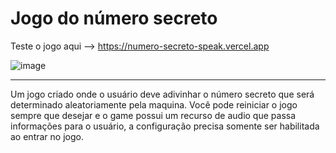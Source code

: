 # Jogo do número secreto
Teste o jogo aqui --> https://numero-secreto-speak.vercel.app

![image](https://github.com/DanielTomazi/Numero-Secreto-Speak/blob/main/Jogo%20do%20n%C3%BAmero%20secreto%20JS%20speak/img/img-demo-ad.png)
******
Um jogo criado onde o usuário deve adivinhar o número secreto que será determinado aleatoriamente pela maquina. Você pode reiniciar o jogo sempre que desejar e o game possui um recurso de audio que passa informações para o usuário, a configuração precisa somente ser habilitada ao entrar no jogo.
